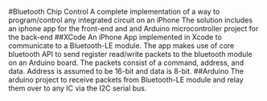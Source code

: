 #Bluetooth Chip Control 
A complete implementation of a way to program/control any integrated circuit on an iPhone
The solution includes an iphone app for the front-end and and Arduino microcontroller project for the back-end
##XCode
An iPhone App implemented in Xcode to communicate to a Bluetooth-LE module. The app makes use of core bluetooth API to send register read/write packets to the bluetooth module on an Arduino board. The packets consist of a command, address, and data. Address is assumed to be 16-bit and data is 8-bit.
##Arduino
The arduino project to receive packets from Bluetooth-LE module and relay them over to any IC via the I2C serial bus.
